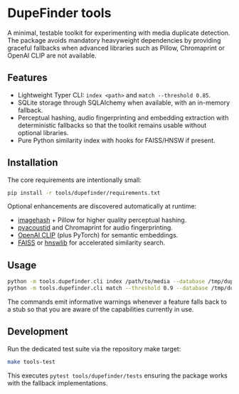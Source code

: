 # DupeFinder tools

A minimal, testable toolkit for experimenting with media duplicate detection. The
package avoids mandatory heavyweight dependencies by providing graceful fallbacks
when advanced libraries such as Pillow, Chromaprint or OpenAI CLIP are not
available.

## Features

- Lightweight Typer CLI: `index <path>` and `match --threshold 0.85`.
- SQLite storage through SQLAlchemy when available, with an in-memory fallback.
- Perceptual hashing, audio fingerprinting and embedding extraction with
  deterministic fallbacks so that the toolkit remains usable without optional
  libraries.
- Pure Python similarity index with hooks for FAISS/HNSW if present.

## Installation

The core requirements are intentionally small:

```bash
pip install -r tools/dupefinder/requirements.txt
```

Optional enhancements are discovered automatically at runtime:

- [imagehash](https://github.com/JohannesBuchner/imagehash) + Pillow for higher
  quality perceptual hashing.
- [pyacoustid](https://github.com/beetbox/pyacoustid) and Chromaprint for audio
  fingerprinting.
- [OpenAI CLIP](https://github.com/openai/CLIP) (plus PyTorch) for semantic
  embeddings.
- [FAISS](https://github.com/facebookresearch/faiss) or
  [hnswlib](https://github.com/nmslib/hnswlib) for accelerated similarity search.

## Usage

```bash
python -m tools.dupefinder.cli index /path/to/media --database /tmp/dupes.db
python -m tools.dupefinder.cli match --threshold 0.9 --database /tmp/dupes.db
```

The commands emit informative warnings whenever a feature falls back to a stub so
that you are aware of the capabilities currently in use.

## Development

Run the dedicated test suite via the repository make target:

```bash
make tools-test
```

This executes `pytest tools/dupefinder/tests` ensuring the package works with the
fallback implementations.
